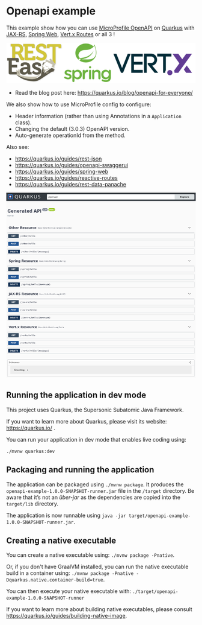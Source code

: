 # Openapi example

This example show how you can use [MicroProfile OpenAPI](https://github.com/eclipse/microprofile-open-api) on [Quarkus](https://quarkus.io/) 
with [JAX-RS](https://resteasy.github.io/), [Spring Web](https://quarkus.io/guides/spring-web), [Vert.x Routes](https://quarkus.io/guides/reactive-routes) or all 3 !

![logos](logos.png)

* Read the blog post here: https://quarkus.io/blog/openapi-for-everyone/

We also show how to use MicroProfile config to configure:

* Header information (rather than using Annotations in a `Application` class).
* Changing the default (3.0.3) OpenAPI version.
* Auto-generate operationId from the method.

Also see:

* https://quarkus.io/guides/rest-json
* https://quarkus.io/guides/openapi-swaggerui
* https://quarkus.io/guides/spring-web
* https://quarkus.io/guides/reactive-routes
* https://quarkus.io/guides/rest-data-panache

![swagger-ui](swagger-ui.png)

## Running the application in dev mode

This project uses Quarkus, the Supersonic Subatomic Java Framework.

If you want to learn more about Quarkus, please visit its website: https://quarkus.io/ .

You can run your application in dev mode that enables live coding using:
```
./mvnw quarkus:dev
```

## Packaging and running the application

The application can be packaged using `./mvnw package`.
It produces the `openapi-example-1.0.0-SNAPSHOT-runner.jar` file in the `/target` directory.
Be aware that it’s not an _über-jar_ as the dependencies are copied into the `target/lib` directory.

The application is now runnable using `java -jar target/openapi-example-1.0.0-SNAPSHOT-runner.jar`.

## Creating a native executable

You can create a native executable using: `./mvnw package -Pnative`.

Or, if you don't have GraalVM installed, you can run the native executable build in a container using: `./mvnw package -Pnative -Dquarkus.native.container-build=true`.

You can then execute your native executable with: `./target/openapi-example-1.0.0-SNAPSHOT-runner`

If you want to learn more about building native executables, please consult https://quarkus.io/guides/building-native-image.
